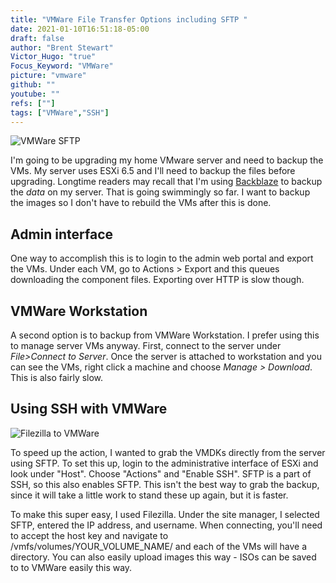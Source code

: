 ```yaml
---
title: "VMWare File Transfer Options including SFTP "
date: 2021-01-10T16:51:18-05:00
draft: false
author: "Brent Stewart"
Victor_Hugo: "true"
Focus_Keyword: "VMWare"
picture: "vmware"
github: ""
youtube: ""
refs: [""]
tags: ["VMWare","SSH"]
---
```


![VMWare SFTP](/210110_VMWare-SFTP.png#floatright)

I'm going to be upgrading my home VMware server and need to backup the VMs.  My server uses ESXi 6.5 and I'll need to backup the files before upgrading.  Longtime readers may recall that I'm using [Backblaze](/posts/200804_homebackup) to backup the _data_ on my server.  That is going swimmingly so far.  I want to backup the images so I don't have to rebuild the VMs after this is done.  

## Admin interface
One way to accomplish this is to login to the admin web portal and export the VMs.  Under each VM, go to Actions > Export and this queues downloading the component files.  Exporting over HTTP is slow though.

## VMWare Workstation
A second option is to backup from VMWare Workstation.  I prefer using this to manage server VMs anyway.  First, connect to the server under _File>Connect to Server_.  Once the server is attached to workstation and you can see the VMs, right click a machine and choose _Manage > Download_. This is also fairly slow.

## Using SSH with VMWare

![Filezilla to VMWare](/210110_Filezilla.png#floatright)

To speed up the action, I wanted to grab the VMDKs directly from the server using SFTP.  To set this up, login to the administrative interface of ESXi and look under "Host".  Choose "Actions" and "Enable SSH". SFTP is a part of SSH, so this also enables SFTP.  This isn't the best way to grab the backup, since it will take a little work to stand these up again, but it is faster.



To make this super easy, I used Filezilla.  Under the site manager, I selected SFTP, entered the IP address, and username.  When connecting, you'll need to accept the host key and navigate to /vmfs/volumes/YOUR_VOLUME_NAME/ and each of the VMs will have a directory.  You can also easily upload images this way - ISOs can be saved to to VMWare easily this way.

